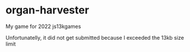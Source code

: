 # organ-harvester
My game for 2022 js13kgames 

Unfortunatelly, it did not get submitted because I exceeded the 13kb size limit
